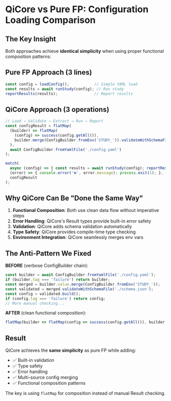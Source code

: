 # QiCore vs Pure FP: Configuration Loading Comparison

## The Key Insight

Both approaches achieve **identical simplicity** when using proper functional composition patterns:

## Pure FP Approach (3 lines)
```typescript
const config = loadConfig();           // Simple YAML load
const results = await runStudy(config); // Run study
reportResults(results);                // Report results
```

## QiCore Approach (3 operations)
```typescript
// Load → Validate → Extract → Run → Report
const configResult = flatMap(
  (builder) => flatMap(
    (config) => success(config.getAll()),
    builder.merge(ConfigBuilder.fromEnv('STUDY_')).validateWithSchemaFile('./schema.json').build()
  ),
  await ConfigBuilder.fromYamlFile('./config.yaml')
);

match(
  async (config) => { const results = await runStudy(config); reportResults(results); },
  (error) => { console.error('❌', error.message); process.exit(1); },
  configResult
);
```

## Why QiCore Can Be "Done the Same Way"

1. **Functional Composition**: Both use clean data flow without imperative steps
2. **Error Handling**: QiCore's Result types provide built-in error safety
3. **Validation**: QiCore adds schema validation automatically
4. **Type Safety**: QiCore provides compile-time type checking
5. **Environment Integration**: QiCore seamlessly merges env vars

## The Anti-Pattern We Fixed

**BEFORE** (verbose ConfigBuilder chain):
```typescript
const builder = await ConfigBuilder.fromYamlFile('./config.yaml');
if (builder.tag === 'failure') return builder;
const merged = builder.value.merge(ConfigBuilder.fromEnv('STUDY_'));
const validated = merged.validateWithSchemaFile('./schema.json');
const config = validated.build();
if (config.tag === 'failure') return config;
// More manual checking...
```

**AFTER** (clean functional composition):
```typescript
flatMap(builder => flatMap(config => success(config.getAll()), builder.merge(...).build()), result)
```

## Result

QiCore achieves the **same simplicity** as pure FP while adding:
- ✅ Built-in validation
- ✅ Type safety  
- ✅ Error handling
- ✅ Multi-source config merging
- ✅ Functional composition patterns

The key is using `flatMap` for composition instead of manual Result checking.